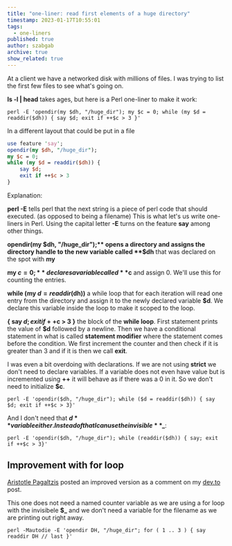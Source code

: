 ```yaml
---
title: "one-liner: read first elements of a huge directory"
timestamp: 2023-01-17T10:55:01
tags:
  - one-liners
published: true
author: szabgab
archive: true
show_related: true
---
```



At a client we have a networked disk with millions of files. I was trying to list the first few files to see what's going on.

**ls -l | head** takes ages, but here is a Perl one-liner to make it work:


```
perl -E 'opendir(my $dh, "/huge_dir"); my $c = 0; while (my $d = readdir($dh)) { say $d; exit if ++$c > 3 }'
```

In a different layout that could be put in a file

```perl
use feature 'say';
opendir(my $dh, "/huge_dir");
my $c = 0;
while (my $d = readdir($dh)) {
    say $d;
    exit if ++$c > 3
}
```


Explanation:

**perl -E** tells perl that the next string is a piece of perl code that should executed. (as opposed to being a filename) This is what let's us write one-liners in Perl. Using the capital letter **-E** turns on the feature <b>say</b> among other things.

**opendir(my $dh, "/huge_dir");** opens a directory and assigns the directory handle to the new variable called **$dh** that was declared on the spot with <b>my</b>

**my $c = 0;** declares a variable called **$c** and assign 0. We'll use this for  counting the entries.

**while (my $d = readdir($dh))** a while loop that for each iteration will read one entry from the directory and assign it to the newly declared variable **$d**.  We declare this variable inside the loop to make it scoped to the loop.

**{ say $d; exit if ++$c > 3 }** the block of the **while loop**. First statement prints the value of <b>$d</b> followed by a newline. Then we have a conditional statement in what is called <b>statement modifier</b> where the statement comes before the condition. We first increment the counter and then check if it is greater than 3 and if it is then we call <b>exit</b>.

I was even a bit overdoing with declarations. If we are not using **strict** we don't need to declare variables. If a variable does not even have value but is incremented using **++** it will behave as if there was a 0 in it. So we don't need to initialize <b>$c</b>.

```
perl -E 'opendir($dh, "/huge_dir"); while ($d = readdir($dh)) { say $d; exit if ++$c > 3}'
```


And I don't need that **$d** variable either. Instead of that I can use the invisible **$_**:

```
perl -E 'opendir($dh, "/huge_dir"); while (readdir($dh)) { say; exit if ++$c > 3}'
```

## Improvement with for loop

[Aristotle Pagaltzis](http://plasmasturm.org/) posted an improved version as a comment on my [dev.to](https://dev.to/szabgab/one-liner-read-first-elements-of-a-huge-directory-2h8c) post.

This one does not need a named counter variable as we are using a for loop with the invisibele **$_** and we don't need a variable for the filename as we are printing out right away.

```
perl -Mautodie -E 'opendir DH, "/huge_dir"; for ( 1 .. 3 ) { say readdir DH // last }'
```



